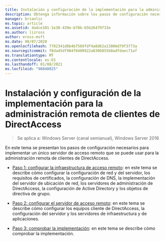 ```yaml
---
title: Instalación y configuración de la implementación para la administración remota de clientes de DirectAccess
description: Obtenga información sobre los pasos de configuración necesarios para implementar un único servidor de acceso remoto que se puede usar para la administración remota de clientes de DirectAccess.
manager: brianlic
ms.topic: article
ms.assetid: 4adce101-1e30-439e-b78b-65b26479f33e
ms.author: lizross
author: eross-msft
ms.date: 08/07/2020
ms.openlocfilehash: 7702341d8b4b7569fdf4a8d62a13006d79f3773a
ms.sourcegitcommit: f8da45df984f0400922a8306855b0adfdaec71af
ms.translationtype: MT
ms.contentlocale: es-ES
ms.lasthandoff: 01/08/2021
ms.locfileid: "98040025"
---
```

# <a name="install-and-configure-deployment-for-remote-management-of-directaccess-clients"></a>Instalación y configuración de la implementación para la administración remota de clientes de DirectAccess

>Se aplica a: Windows Server (canal semianual), Windows Server 2016

En este tema se presentan los pasos de configuración necesarios para implementar un único servidor de acceso remoto que se puede usar para la administración remota de clientes de DirectAccess.

-   [Paso 1: configurar la infraestructura de acceso remoto](Step-1-Configure-the-Remote-Access-Infrastructure.md): en este tema se describe cómo configurar la configuración de red y del servidor, los requisitos de certificados, la configuración de DNS, la implementación del servidor de ubicación de red, los servidores de administración de DirectAccess, la configuración de Active Directory y los objetos de directiva de grupo.

-   [Paso 2: configurar el servidor de acceso remoto](Step-2-Configure-the-Remote-Access-Server.md): en este tema se describe cómo configurar los equipos cliente de DirectAccess, la configuración del servidor y los servidores de infraestructura y de aplicaciones.

-   [Paso 3: comprobar la implementación](Step-3-Verify-the-Deployment_2.md): en este tema se describe cómo comprobar la implementación.




